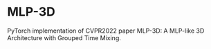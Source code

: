 # MLP-3D
PyTorch implementation of CVPR2022 paper MLP-3D: A MLP-like 3D Architecture with Grouped Time Mixing.
